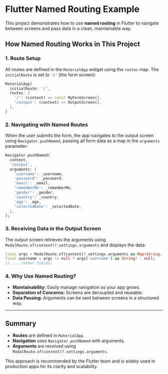 # Flutter Named Routing Example

This project demonstrates how to use **named routing** in Flutter to navigate between screens and pass data in a clean, maintainable way.

## How Named Routing Works in This Project

### 1. Route Setup
All routes are defined in the `MaterialApp` widget using the `routes` map. The `initialRoute` is set to `'/'` (the form screen):

```dart
MaterialApp(
  initialRoute: '/',
  routes: {
    '/': (context) => const MyFormScreen(),
    '/output': (context) => OutputScreen(),
  },
)
```

### 2. Navigating with Named Routes
When the user submits the form, the app navigates to the output screen using `Navigator.pushNamed`, passing all form data as a map in the `arguments` parameter:

```dart
Navigator.pushNamed(
  context,
  '/output',
  arguments: {
    'username': _username,
    'password': _password,
    'email': _email,
    'rememberMe': _rememberMe,
    'gender': _gender,
    'country': _country,
    'age': _age,
    'selectedDate': _selectedDate,
  },
);
```

### 3. Receiving Data in the Output Screen
The output screen retrieves the arguments using `ModalRoute.of(context)?.settings.arguments` and displays the data:

```dart
final args = ModalRoute.of(context)?.settings.arguments as Map<String, dynamic>?;
final username = args != null ? args['username'] as String? : null;
// ... (other fields)
```

### 4. Why Use Named Routing?
- **Maintainability:** Easily manage navigation as your app grows.
- **Separation of Concerns:** Screens are decoupled and reusable.
- **Data Passing:** Arguments can be sent between screens in a structured way.

---

## Summary
- **Routes** are defined in `MaterialApp`.
- **Navigation** uses `Navigator.pushNamed` with arguments.
- **Arguments** are received using `ModalRoute.of(context)?.settings.arguments`.

This approach is recommended by the Flutter team and is widely used in production apps for its clarity and scalability.
